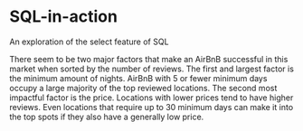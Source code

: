 # SQL-in-action
An exploration of the select feature of SQL


There seem to be two major factors that make an AirBnB successful in this market when sorted by the number of reviews. The first and largest factor is the minimum amount of nights. 
AirBnB with 5 or fewer minimum days occupy a large majority of the top reviewed locations. The second most impactful factor is the price. 
Locations with lower prices tend to have higher reviews. Even locations that require up to 30 minimum days can make it into the top spots if they also have a generally low price.
